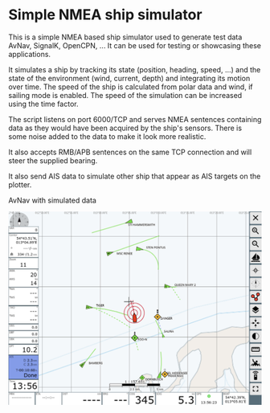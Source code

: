 # Simple NMEA ship simulator

This is a simple NMEA based ship simulator used to generate test data AvNav, SignalK, OpenCPN, ... It can be used for testing or showcasing these applications.

It simulates a ship by tracking its state (position, heading, speed, ...)
and the state of the environment (wind, current, depth) and integrating its motion over time.
The speed of the ship is calculated from polar data and wind, if sailing mode is enabled.
The speed of the simulation can be increased using the time factor.

The script listens on port 6000/TCP and serves NMEA sentences containing data as they would have been acquired by the ship's sensors. There is some noise added to the data to make it look more realistic.

It also accepts RMB/APB sentences on the same TCP connection and will steer the supplied bearing.

It also send AIS data to simulate other ship that appear as AIS targets on the plotter.

AvNav with simulated data

![avnav example](avnav.png)